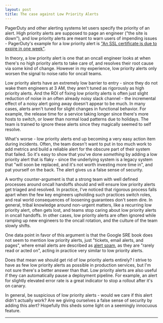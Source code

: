 ```yaml
---
layout: post
title: The case against Low Priority Alerts
---
```


PagerDuty and other alerting systems let users specify the priority of an alert. High priority alerts are supposed to page an engineer ("the site is down"), and low priority alerts are meant to warn users of impending issues - PagerDuty's example for a low priority alert is ["An SSL certificate is due to expire in one week"](https://response.pagerduty.com/oncall/alerting_principles/#an-ssl-certificate-is-due-to-expire-in-one-week).

In theory, a low priority alert is one that an oncall engineer looks at when there's no high priority alerts to take care of, and resolves their root cause via some kind of change. However in my experience, low priority alerts only worsen the signal to noise ratio for oncall teams.

Low priority alerts have an extremely low barrier to entry - since they do not wake them engineers at 3 AM, they aren't tuned as rigorously as high priority alerts. And the ROI of fixing low priority alerts is often just slight reduction of noise in an often already noisy slack channel - the incremental effect of a noisy alert going away doesn't appear to be much. In many cases, alerts aren't tuned for slight changes in functional behavior. For example, the release time for a service taking longer since there's more hosts to switch, or lower than normal load patterns due to holidays. The team is trained to ignore these alerts since they magically seemed to self resolve.

What's worse - low priority alerts end up becoming a very easy action item during incidents. Often, the team doesn't want to put in too much work to add metrics and build a reliable alert for the obscure part of their system that failed. So it's easy to show that you've done _something_ by adding a low priority alert that is flaky - since the underlying system is a legacy system that "will soon be replaced, and it's not worth investing more time in", and pat yourself on the back. The alert gives us a false sense of security.

A worthy counter-argument is that a strong team with well defined processes around oncall handoffs should and will ensure low priority alerts get triaged and resolved. In practice, I've noticed that rigorous process falls apart when the few key engineers upholding such practices switch roles, and real world consequences of loosening guarantees don't seem dire. In general, tribal knowledge around non-urgent matters, like a recurring low priority alert, often gets lost, and teams stop caring about low priority alerts in oncall handoffs. In other cases, low priority alerts are often ignored while ramping up new engineers to the oncall rotation, and the culture of the team slowly shifts.

One data point in favor of this argument is that the Google SRE book does not seem to mention low priority alerts, just "tickets, email alerts, and pages", where email alerts are described as [alert spam](https://landing.google.com/sre/sre-book/chapters/monitoring-distributed-systems/#id-LvQuvtYS7UvI8h4), as they are "rarely read or acted on", acting in practice very similar to low priority alerts.

Does that mean we should get rid of low priority alerts entirely? I strive to have as few low priority alerts as possible in production services, but I'm not sure there's a better answer than that. Low priority alerts are also useful if they can automatically pause a deployment pipeline. For example, an alert for slightly elevated error rate is a great indicator to stop a rollout after it's on canary.

In general, be suspicious of low priority alerts - would we care if this alert didn't actually work? Are we giving ourselves a false sense of security by adding this alert? Hopefully this sheds some light on a seemingly innocuous feature.

-------
